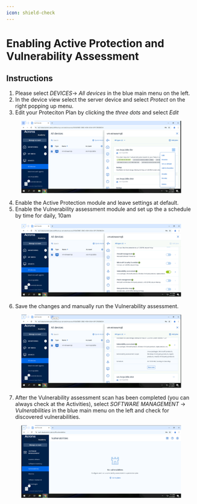 ```yaml
---
icon: shield-check
---
```


# Enabling Active Protection and Vulnerability Assessment

## Instructions



1. Please select _DEVICES_-> _All devices_ in the blue main menu on the left.
2. In the device view select the server device and select _Protect_ on the right popping up menu.
3. Edit your Proteciton Plan by clicking the _three dots_ and select _Edit_

<figure><img src="../../.gitbook/assets/image (8).png" alt=""><figcaption></figcaption></figure>

4. Enable the Active Protection module and leave settings at default.
5. Enable the Vulnerability assessment module and set up the a schedule by time for daily, 10am

<figure><img src="../../.gitbook/assets/image (9).png" alt=""><figcaption></figcaption></figure>

6. Save the changes and manually run the Vulnerability assessment.

<figure><img src="../../.gitbook/assets/image (10).png" alt=""><figcaption></figcaption></figure>

7. After the Vulnerability assessment scan has been completed (you can always check at the Activities), select _SOFTWARE MANAGEMENT_ -> _Vulnerabilities_ in the blue main menu on the left and check for discovered vulnerabilities.

<figure><img src="../../.gitbook/assets/image (24).png" alt=""><figcaption></figcaption></figure>

